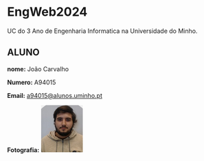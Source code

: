 # EngWeb2024

UC do 3 Ano de Engenharia Informatica
na Universidade do Minho.

## ALUNO

**nome:** João Carvalho

**Numero:** A94015

**Email:** a94015@alunos.uminho.pt

**Fotografia:** ![Minha foto](myfoto.png)

